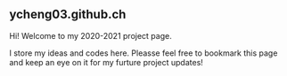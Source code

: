 ## ycheng03.github.ch

Hi! Welcome to my 2020-2021 project page. 

I store my ideas and codes here. Pleasse feel free to bookmark this page and keep an eye on it for my furture project updates!
